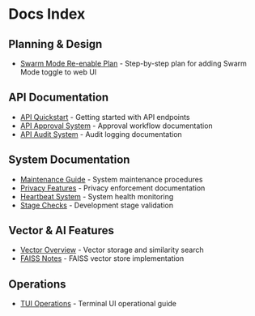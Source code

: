 # Docs Index

## Planning & Design
- [Swarm Mode Re-enable Plan](fix_swarmswitch_plan.md) - Step-by-step plan for adding Swarm Mode toggle to web UI

## API Documentation
- [API Quickstart](API_QUICKSTART.md) - Getting started with API endpoints
- [API Approval System](APPROVAL.md) - Approval workflow documentation
- [API Audit System](AUDIT.md) - Audit logging documentation

## System Documentation
- [Maintenance Guide](MAINTENANCE.md) - System maintenance procedures
- [Privacy Features](PRIVACY.md) - Privacy enforcement documentation
- [Heartbeat System](HEARTBEAT.md) - System health monitoring
- [Stage Checks](STAGE_CHECKS.md) - Development stage validation

## Vector & AI Features
- [Vector Overview](VECTOR_OVERVIEW.md) - Vector storage and similarity search
- [FAISS Notes](FAISS_NOTES.md) - FAISS vector store implementation

## Operations
- [TUI Operations](TUI_OPS.md) - Terminal UI operational guide
